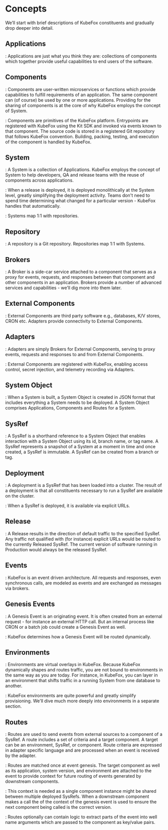 # Concepts

We’ll start with brief descriptions of KubeFox constituents and gradually drop
deeper into detail.

## Applications

: Applications are just what you think they are: collections of components
which together provide useful capabilities to end users of the software.

## Components

: Components are user-written microservices or functions which provide
capabilities to fulfill requirements of an application. The same component
can (of course) be used by one or more applications. Providing for the
sharing of components is at the core of why KubeFox employs the concept of
System.

: Components are primitives of the KubeFox platform. Entrypoints are
registered with KubeFox using the Kit SDK and invoked via events known to
that component. The source code is stored in a registered Git repository that
follows KubeFox convention. Building, packing, testing, and execution of the
component is handled by KubeFox.

## System

: A System is a collection of Applications. KubeFox employs the concept of
System to help developers, QA and release teams with the reuse of components
across applications.

: When a release is deployed, it is deployed monolithically at the System
level, greatly simplifying the deployment activity. Teams don't need to spend
time determining what changed for a particular version - KubeFox handles that
automatically.

: Systems map 1:1 with repositories.

## Repository

: A repository is a Git repository. Repositories map 1:1 with Systems.

## Brokers

: A Broker is a side-car service attached to a component that serves as a
proxy for events, requests, and responses between that component and other
components in an application. Brokers provide a number of advanced services
and capabilities - we’ll dig more into them later.

## External Components

: External Components are third party software e.g., databases, K/V stores,
CRON etc. Adapters provide connectivity to External Components.

## Adapters

: Adapters are simply Brokers for External Components, serving to proxy
events, requests and responses to and from External Components.

: External Components are registered with KubeFox, enabling access control,
secret injection, and telemetry recording via Adapters.

## System Object

: When a System is built, a System Object is created in JSON format that
includes everything a System needs to be deployed. A System Object comprises
Applications, Components and Routes for a System.

## SysRef

: A SysRef is a shorthand reference to a System Object that enables
interaction with a System Object using its id, branch name, or tag name. A
SysRef represents a snapshot of a System at a moment in time and once
created, a SysRef is immutable. A SysRef can be created from a branch or tag.

## Deployment

: A deployment is a SysRef that has been loaded into a cluster. The result of
a deployment is that all constituents necessary to run a SysRef are available
on the cluster.

: When a SysRef is deployed, it is available via explicit URLs.

## Release

: A Release results in the direction of default traffic to the specified
SysRef. Any traffic not qualified with (for instance) explicit URLs would be
routed to the currently Released SysRef. The current version of software
running in Production would always be the released SysRef.

## Events

: KubeFox is an event driven architecture. All requests and responses, even
synchronous calls, are modeled as events and are exchanged as messages via
brokers.

## Genesis Events

: A Genesis Event is an originating event. It is often created from an
external request - for instance an external HTTP call. But an internal
process like CRON or a batch job could create a Genesis Event as well.

: KubeFox determines how a Genesis Event will be routed dynamically.

## Environments

: Environments are virtual overlays in KubeFox. Because KubeFox dynamically
shapes and routes traffic, you are not bound to environments in the same way
as you are today. For instance, in KubeFox, you can layer in an environment
that shifts traffic in a running System from one database to another.

: KubeFox environments are quite powerful and greatly simplify provisioning.
We'll dive much more deeply into environments in a separate section.

## Routes

: Routes are used to send events from external sources to a component of a
SysRef. A route includes a set of criteria and a target component. A target
can be an environment, SysRef, or component. Route criteria are expressed in
adapter specific language and are processed when an event is received by the
adapter.

: Routes are matched once at event genesis. The target component as well as
its application, system version, and environment are attached to the event to
provide context for future routing of events generated by downstream
components.

: This context is needed as a single component instance might be shared
between multiple deployed SysRefs. When a downstream component makes a call
the of the context of the genesis event is used to ensure the next component
being called is the correct version.

: Routes optionally can contain logic to extract parts of the event into well
name arguments which are passed to the component as key/value pairs.
